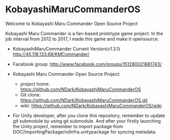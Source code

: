 KobayashiMaruCommanderOS
========================

Welcome to Kobayashi Maru Commander Open Source Project 

Kobayashi Maru Commander is a fan-based prototype game project. In the job interval from 2012 to 2017, I made this game and make it opensource. 

- KobayashiMaruCommander Current Version(v1.3.1) <http://45.118.133.68/KMCommander/>
- Facebook group: <http://www.facebook.com/groups/151280021681743/>
- Kobayashi Maru Commander Open Source Project: 
    - project home: <https://github.com/NDark/KobayashiMaruCommanderOS>
    - Git clone: https://github.com/NDark/KobayashiMaruCommanderOS.git
    - wiki: https://github.com/NDark/KobayashiMaruCommanderOS/wiki
	

- For Unity developer, after you clone this repository, remember to update git submodule by using git submodule. And after your firstly launching the Unity project, remember to import package from DOC/ImportingPackage/ndinfra.unitypackage for syncing metadata.
